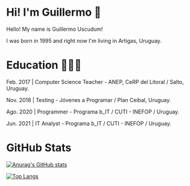 # Hi! I'm Guillermo 👋


Hello! My name is Guillermo Uscudum!

I was born in 1995 and right now I'm living in Artigas, Uruguay.

# Education 👨🏻‍🎓

Feb. 2017 | Computer Science Teacher - ANEP, CeRP del Litoral / Salto, Uruguay.

Nov. 2018 | Testing - Jóvenes a Programar / Plan Ceibal, Uruguay.

Ago. 2020 | Programmer - Programa b_IT / CUTI - INEFOP / Uruguay.

Jun. 2021 | IT Analyst - Programa b_IT / CUTI - INEFOP / Uruguay.

<!--
**Uscudum/Uscudum** is a ✨ _special_ ✨ repository because its `README.md` (this file) appears on your GitHub profile.

Here are some ideas to get you started:

- 🔭 I’m currently working on ...
- 🌱 I’m currently learning ...
- 👯 I’m looking to collaborate on ...
- 🤔 I’m looking for help with ...
- 💬 Ask me about ...
- 📫 How to reach me: ...
- 😄 Pronouns: ...
- ⚡ Fun fact: ...
-->

# GitHub Stats

[![Anurag's GitHub stats](https://github-readme-stats.vercel.app/api?username=uscudum&show_icons=true&count_private=true&hide=stars,issues&theme=highcontrast)](https://github.com/uscudum/github-readme-stats)

[![Top Langs](https://github-readme-stats.vercel.app/api/top-langs/?username=uscudum&layout=compact)](https://github.com/uscudum/github-readme-stats)
